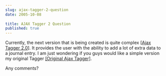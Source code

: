 ```yaml
---
slug: ajax-tagger-2-question
date: 2005-10-08
 
title: AJAX Tagger 2 Question
published: true
---
```

Currently, the next version that is being created is quite complex [[Ajax Tagger 2.0](http://www.kinlan.co.uk/AjaxExperiments/AjaxTag2)].  It provides the user with the ability to add a lot of extra data to a journal entry.  I am just wondering if you guys would like a simple version my original Tagger [[Original Ajax Tagger]](http://www.kinlan.co.uk/AjaxExperiments/AjaxTag).<p />Any comments?<p />

